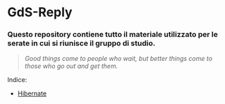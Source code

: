 # GdS-Reply
### Questo repository contiene tutto il materiale utilizzato per le serate in cui si riunisce il gruppo di studio.
>*Good things come to people who wait, but better things come to those who go out and get them.*


Indice:
- [Hibernate](https://github.com/parez93/GdS-Reply/tree/master/Hibernate)
